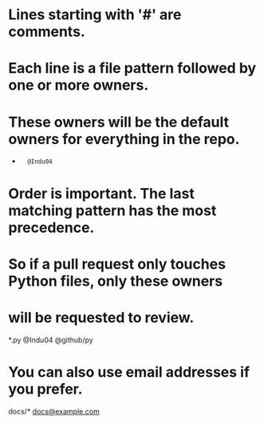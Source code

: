 # Lines starting with '#' are comments.
# Each line is a file pattern followed by one or more owners.

# These owners will be the default owners for everything in the repo.
*       @Indu04

# Order is important. The last matching pattern has the most precedence.
# So if a pull request only touches Python files, only these owners
# will be requested to review.
*.py    @Indu04 @github/py

# You can also use email addresses if you prefer.
docs/*  docs@example.com

